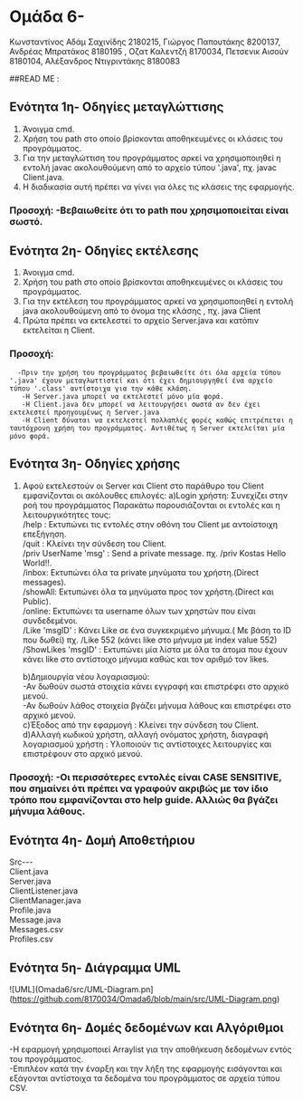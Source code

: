 # Ομάδα 6-
Κωνσταντίνος Αδάμ Σαχινίδης 2180215, Γιώργος Παπουτάκης 8200137, Ανδρέας Μπρατάκος 8180195 , Οζατ Καλεντζή 8170034, Πετσενικ Αισούν 8180104, Αλέξανδρος Nτιγριντάκης 8180083

##READ ME :

## Ενότητα 1η- Οδηγίες μεταγλώττισης

1. Άνοιγμα cmd.
2. Χρήση του path στο οποίο βρίσκονται αποθηκευμένες οι κλάσεις του προγράμματος.
3. Για την μεταγλώττιση του προγράμματος αρκεί να χρησιμοποιηθεί η εντολή javac ακολουθούμενη από το αρχείο τύπου '.java', πχ. javac Client.java.
4. Η διαδικασία αυτή πρέπει να γίνει για όλες τις κλάσεις της εφαρμογής.

### Προσοχή: -Βεβαιωθείτε ότι το path που χρησιμοποιείται είναι σωστό.

## Ενότητα 2η- Οδηγίες εκτέλεσης

1. Άνοιγμα cmd.
2. Χρήση του path στο οποίο βρίσκονται αποθηκευμένες οι κλάσεις του προγράμματος.
3. Για την εκτέλεση του προγράμματος αρκεί να χρησιμοποιηθεί η εντολή java ακολουθούμενη από το όνομα της κλάσης , πχ. java Client
4. Πρώτα πρέπει να εκτελεστεί το αρχείο Server.java και κατόπιν εκτελείται η Client.

### Προσοχή: <br />
      -Πριν την χρήση του προγράμματος βεβαιωθείτε ότι όλα αρχεία τύπου '.java' έχουν μεταγλωττιστεί και ότι έχει δημιουργηθεί ένα αρχείο τύπου '.class' αντίστοιχα για την κάθε κλάση.
	   -Η Server.java μπορεί να εκτελεστεί μόνο μία φορά.
	   -Η Client.java δεν μπορεί να λειτουργήσει σωστά αν δεν έχει εκτελεστεί προηγουμένως η Server.java
	   -Η Client δύναται να εκτελεστεί πολλαπλές φορές καθώς επιτρέπεται η ταυτόχρονη χρήση του προγράμματος. Αντιθέτως η Server εκτελείται μία μόνο φορά.

## Ενότητα 3η- Οδηγίες χρήσης

1. Αφού εκτελεστούν οι Server και Client στο παράθυρο του Client εμφανίζονται οι ακόλουθες επιλογές:
	a)Login χρήστη: Συνεχίζει στην ροή του προγράμματος
	Παρακάτω παρουσιάζονται οι εντολές και η λειτουργικότητες τους:
		<br /> /help : Εκτυπώνει τις εντολές στην οθόνη του Client με αντοίστοιχη επεξήγηση.
		<br /> /quit : Κλείνει την σύνδεση του Client.
		<br /> /priv UserName 'msg' : Send a private message. πχ. /priv Kostas Hello World!!.
		<br /> /inbox: Εκτυπώνει όλα τα private μηνύματα του χρήστη.(Direct messages).
		<br /> /showAll: Εκτυπώνει όλα τα μηνύματα προς τον χρήστη.(Direct και Public).
		<br /> /online: Εκτυπώνει τα username όλων των χρηστών που είναι συνδεδεμένοι.
		<br /> /Like 'msgID' : Κάνει Like σε ένα συγκεκριμένο μήνυμα.( Με βάση το ID που δωθεί) πχ. /Like 552 (κάνει like στο μήνυμα με index value 552)
		<br /> /ShowLikes 'msgID' : Εκτυπώνει μία λίστα με όλα τα άτομα που έχουν κάνει like στο αντίστοιχο μήνυμα καθώς και τον αριθμό τον likes.
				
	b)Δημιουργία νέου λογαριασμού: <br />-Αν δωθούν σωστά στοιχεία κάνει εγγραφή και επιστρέφει στο αρχικό μενού.
						<br /> -Αν δωθούν λάθος στοιχεία βγάζει μήνυμα λάθους και επιστρέφει στο αρχικό μενού.
	<br />c)Έξοδος από την εφαρμογή : Κλείνει την σύνδεση του Client.
<br />	d)Αλλαγή κωδικού χρήστη, αλλαγή ονόματος χρήστη, διαγραφή λογαριασμού χρήστη : Υλοποιούν τις αντίστοιχες λειτουργίες και επιστρέφουν στο αρχικό μενού.
	
### Προσοχή: -Οι περισσότερες εντολές είναι CASE SENSITIVE, που σημαίνει ότι πρέπει να γραφούν ακριβώς με τον ίδιο τρόπο που εμφανίζονται στο help guide. Αλλιώς θα βγάζει μήνυμα λάθους.

## Ενότητα 4η- Δομή Αποθετήριου

Src---<br />
	Client.java <br />
	Server.java <br />
	ClientListener.java <br />
	ClientManager.java <br />
	Profile.java <br />
	Message.java <br />
	Messages.csv <br />
	Profiles.csv <br />

## Ενότητα 5η- Διάγραμμα UML
![UML](Omada6/src/UML-Diagram.pn](https://github.com/8170034/Omada6/blob/main/src/UML-Diagram.png)

## Ενότητα 6η- Δομές δεδομένων και Αλγόριθμοι

-Η εφαρμογή χρησιμοποιεί Arraylist για την αποθήκευση δεδομένων εντός του προγράμματος.<br />
-Επιπλέον κατά την έναρξη και την λήξη της εφαρμογής εισάγονται και εξάγονται αντίστοιχα τα δεδομένα του προγράμματος σε αρχεία τύπου CSV.
